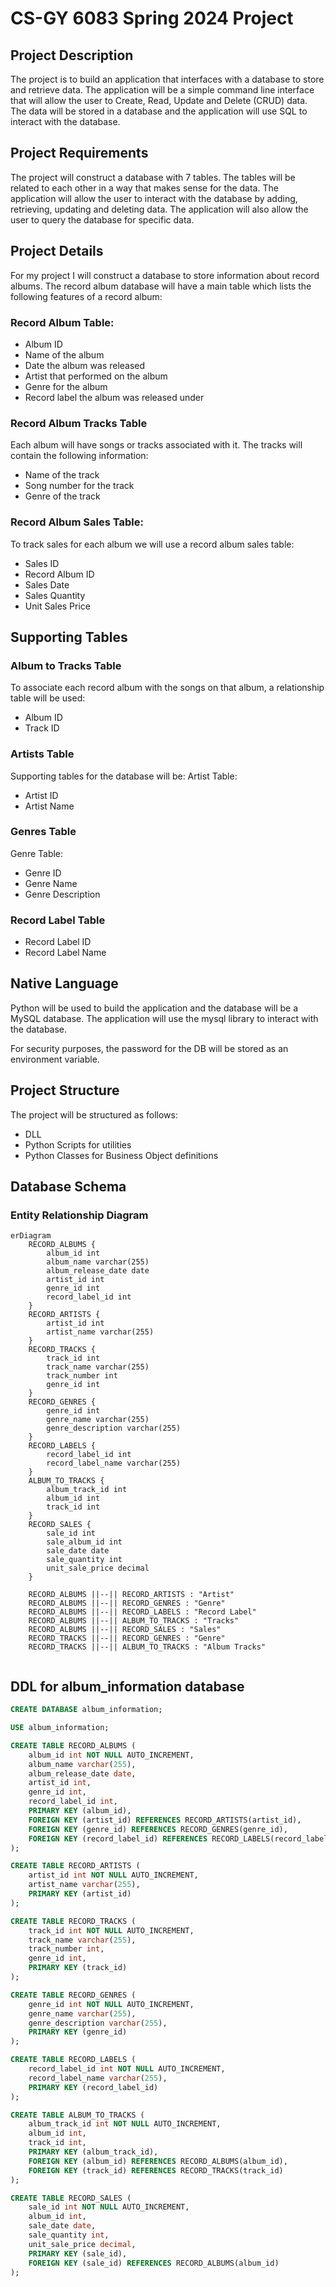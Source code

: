 # CS-GY 6083 Spring 2024 Project

## Project Description
The project is to build an application that interfaces with a database to store and retrieve data. The application will be a simple command line interface that will allow the user to Create, Read, Update and Delete (CRUD) data. The data will be stored in a database and the application will use SQL to interact with the database.

## Project Requirements
The project will construct a database with 7 tables. The tables will be related to each other in a way that makes sense for the data. The application will allow the user to interact with the database by adding, retrieving, updating and deleting data. The application will also allow the user to query the database for specific data.

## Project Details
For my project I will construct a database to store information about record albums. The record album database will have a main table which lists the following features of a record album:
### Record Album Table:
- Album ID
- Name of the album
- Date the album was released
- Artist that performed on the album
- Genre for the album
- Record label the album was released under

### Record Album Tracks Table
Each album will have songs or tracks associated with it. The tracks will contain the following information:
- Name of the track
- Song number for the track
- Genre of the track

### Record Album Sales Table:
To track sales for each album we will use a record album sales table:
- Sales ID
- Record Album ID
- Sales Date
- Sales Quantity
- Unit Sales Price

## Supporting Tables

### Album to Tracks Table
To associate each record album with the songs on that album, a relationship table will be used:
- Album ID
- Track ID

### Artists Table
Supporting tables for the database will be:
Artist Table:
- Artist ID
- Artist Name

### Genres Table
Genre Table:
- Genre ID
- Genre Name
- Genre Description

### Record Label Table
- Record Label ID
- Record Label Name

## Native Language
Python will be used to build the application and the database will be a MySQL database. The application will use the mysql library to interact with the database.

For security purposes, the password for the DB will be stored as an environment variable.

## Project Structure
The project will be structured as follows:
- DLL
- Python Scripts for utilities
- Python Classes for Business Object definitions

## Database Schema


### Entity Relationship Diagram
```mermaid
erDiagram
    RECORD_ALBUMS {
        album_id int
        album_name varchar(255)
        album_release_date date
        artist_id int
        genre_id int
        record_label_id int
    }
    RECORD_ARTISTS {
        artist_id int
        artist_name varchar(255)
    }
    RECORD_TRACKS {
        track_id int
        track_name varchar(255)
        track_number int
        genre_id int
    }
    RECORD_GENRES {
        genre_id int
        genre_name varchar(255)
        genre_description varchar(255)
    }
    RECORD_LABELS {
        record_label_id int
        record_label_name varchar(255)
    }
    ALBUM_TO_TRACKS {
        album_track_id int
        album_id int
        track_id int
    }
    RECORD_SALES {
        sale_id int
        sale_album_id int
        sale_date date
        sale_quantity int
        unit_sale_price decimal
    }

    RECORD_ALBUMS ||--|| RECORD_ARTISTS : "Artist"
    RECORD_ALBUMS ||--|| RECORD_GENRES : "Genre"
    RECORD_ALBUMS ||--|| RECORD_LABELS : "Record Label"
    RECORD_ALBUMS ||--|| ALBUM_TO_TRACKS : "Tracks"
    RECORD_ALBUMS ||--|| RECORD_SALES : "Sales"
    RECORD_TRACKS ||--|| RECORD_GENRES : "Genre"
    RECORD_TRACKS ||--|| ALBUM_TO_TRACKS : "Album Tracks"
    
```

## DDL for album_information database
```sql
CREATE DATABASE album_information;

USE album_information;

CREATE TABLE RECORD_ALBUMS (
    album_id int NOT NULL AUTO_INCREMENT,
    album_name varchar(255),
    album_release_date date,
    artist_id int,
    genre_id int,
    record_label_id int,
    PRIMARY KEY (album_id),
    FOREIGN KEY (artist_id) REFERENCES RECORD_ARTISTS(artist_id),
    FOREIGN KEY (genre_id) REFERENCES RECORD_GENRES(genre_id),
    FOREIGN KEY (record_label_id) REFERENCES RECORD_LABELS(record_label_id)
);

CREATE TABLE RECORD_ARTISTS (
    artist_id int NOT NULL AUTO_INCREMENT,
    artist_name varchar(255),
    PRIMARY KEY (artist_id)
);

CREATE TABLE RECORD_TRACKS (
    track_id int NOT NULL AUTO_INCREMENT,
    track_name varchar(255),
    track_number int,
    genre_id int,
    PRIMARY KEY (track_id)
);

CREATE TABLE RECORD_GENRES (
    genre_id int NOT NULL AUTO_INCREMENT,
    genre_name varchar(255),
    genre_description varchar(255),
    PRIMARY KEY (genre_id)
);

CREATE TABLE RECORD_LABELS (
    record_label_id int NOT NULL AUTO_INCREMENT,
    record_label_name varchar(255),
    PRIMARY KEY (record_label_id)
);

CREATE TABLE ALBUM_TO_TRACKS (
    album_track_id int NOT NULL AUTO_INCREMENT,
    album_id int,
    track_id int,
    PRIMARY KEY (album_track_id),
    FOREIGN KEY (album_id) REFERENCES RECORD_ALBUMS(album_id),
    FOREIGN KEY (track_id) REFERENCES RECORD_TRACKS(track_id)
);

CREATE TABLE RECORD_SALES (
    sale_id int NOT NULL AUTO_INCREMENT,
    album_id int,
    sale_date date,
    sale_quantity int,
    unit_sale_price decimal,
    PRIMARY KEY (sale_id),
    FOREIGN KEY (sale_id) REFERENCES RECORD_ALBUMS(album_id)
);
```